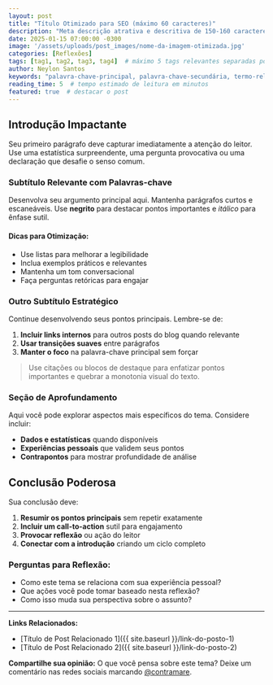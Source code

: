 ```yaml
---
layout: post
title: "Título Otimizado para SEO (máximo 60 caracteres)"
description: "Meta descrição atrativa e descritiva de 150-160 caracteres que resume o conteúdo e inclui palavra-chave principal."
date: 2025-01-15 07:00:00 -0300
image: '/assets/uploads/post_images/nome-da-imagem-otimizada.jpg'
categories: [Reflexões]
tags: [tag1, tag2, tag3, tag4]  # máximo 5 tags relevantes separadas por vírgula
author: Neylon Santos
keywords: "palavra-chave-principal, palavra-chave-secundária, termo-relacionado"
reading_time: 5  # tempo estimado de leitura em minutos
featured: true  # destacar o post
---
```


<!--
CHECKLIST DE SEO PARA POSTS:

✅ TÍTULO:
- Máximo 60 caracteres
- Inclui palavra-chave principal
- É atrativo e clicável
- Não usa CAPS LOCK excessivo

✅ DESCRIÇÃO:
- Entre 150-160 caracteres
- Resume o conteúdo
- Inclui palavra-chave principal
- É persuasiva

✅ IMAGEM:
- Dimensões ideais: 1200x630px para redes sociais
- Nome de arquivo descritivo
- Alt text será o título do post
- Formato JPG ou PNG otimizado

✅ CATEGORIAS E TAGS:
- Máximo 2 categorias
- Máximo 5 tags relevantes
- Use categorias existentes

✅ ESTRUTURA DO CONTEÚDO:
- Use H2, H3 para subtítulos
- Parágrafos curtos (máximo 3 linhas)
- Listas e bullet points
- Call-to-actions naturais
- Links internos para outros posts
- Conclusão que engaja

✅ PALAVRAS-CHAVE:
- Densidade de 1-2% da palavra-chave principal
- Use sinônimos e variações
- Palavras-chave em subtítulos
-->

## Introdução Impactante

Seu primeiro parágrafo deve capturar imediatamente a atenção do leitor. Use uma estatística surpreendente, uma pergunta provocativa ou uma declaração que desafie o senso comum.

### Subtítulo Relevante com Palavras-chave

Desenvolva seu argumento principal aqui. Mantenha parágrafos curtos e escaneáveis. Use **negrito** para destacar pontos importantes e *itálico* para ênfase sutil.

#### Dicas para Otimização:

- Use listas para melhorar a legibilidade
- Inclua exemplos práticos e relevantes
- Mantenha um tom conversacional
- Faça perguntas retóricas para engajar

### Outro Subtítulo Estratégico

Continue desenvolvendo seus pontos principais. Lembre-se de:

1. **Incluir links internos** para outros posts do blog quando relevante
2. **Usar transições suaves** entre parágrafos
3. **Manter o foco** na palavra-chave principal sem forçar

> Use citações ou blocos de destaque para enfatizar pontos importantes e quebrar a monotonia visual do texto.

### Seção de Aprofundamento

Aqui você pode explorar aspectos mais específicos do tema. Considere incluir:

- **Dados e estatísticas** quando disponíveis
- **Experiências pessoais** que validem seus pontos
- **Contrapontos** para mostrar profundidade de análise

## Conclusão Poderosa

Sua conclusão deve:

1. **Resumir os pontos principais** sem repetir exatamente
2. **Incluir um call-to-action** sutil para engajamento
3. **Provocar reflexão** ou ação do leitor
4. **Conectar com a introdução** criando um ciclo completo

### Perguntas para Reflexão:

- Como este tema se relaciona com sua experiência pessoal?
- Que ações você pode tomar baseado nesta reflexão?
- Como isso muda sua perspectiva sobre o assunto?

---

**Links Relacionados:**
- [Título de Post Relacionado 1]({{ site.baseurl }}/link-do-posto-1)
- [Título de Post Relacionado 2]({{ site.baseurl }}/link-do-posto-2)

**Compartilhe sua opinião:** O que você pensa sobre este tema? Deixe um comentário nas redes sociais marcando [@contramare](https://twitter.com/contramare).

<!--
CHECKLIST FINAL:
✅ Palavra-chave principal aparece no título, H2, e naturalmente no texto
✅ Meta descrição preenchida e atrativa
✅ Imagem otimizada e com nome descritivo
✅ Links internos incluídos (pelo menos 2)
✅ Estrutura clara com subtítulos
✅ Call-to-action incluído
✅ Revisão ortográfica e gramatical
✅ Leitura fluida e engaging
-->
